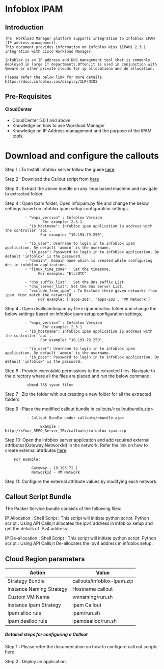 # Infoblox IPAM

## Introduction
    The  Workload Manager platform supports integration to Infoblox IPAM (IP address management).
    This document provides information on Infoblox Nios (IPAM) 2.3.1 integration with Cisco Workload Manager.

    Infoblox is an IP address and DNS management tool that is commonly deployed in large IT departments.Often,it is used in conjunction with Vmware or other private clouds for ip allocationa and de allocation.
    
    Please refer the below link for more details.
    https://docs.infoblox.com/display/ILP/NIOS
	
	
## Pre-Requisites
#### CloudCenter
- CloudCenter 5.0.1 and above
- Knowledge on how to use Workload Manager
- Knowledge on IP Address management and the purpose of the IPAM tools.

# Download and configure the callouts	

   Step 1 : To Install Infoblox server,follow the guide [here](https://github.com/datacenter/cloudcentersuite/raw/master/Content/Networking/Infoblox/Infoblox-Ipam%20Setup%20Guide.docx)
   
   Step 2 : Download the Callout script from [here](https://github.com/datacenter/cloudcentersuite/raw/master/Content/Networking/Infoblox/InfobloxIPAM.zip)
   
   Step 3 : Extract the above bundle on any linux based machine and navigate to extracted folder. 
   
   Step 4 : Open Ipam folder, Open infoipam.py file and change the below settings based on infoblox ipam setup configuration settings.
  
             - "wapi_version" : Infoblox Version
                     For example: 2.3.1
             - "ib_hostname": Infoblox ipam application ip address with the controller 'api'.
                    For example: "10.193.79.250",
                    
             - "ib_user": Username to login in to infoblox ipam application. By default 'admin' is the username.
             - "ib_pass": Password to login in to infoblox application. By default 'infoblox' is the password.
             - "domain": Domain name which is created while configuring dns in infoblox application.
             - "linux_time_zone" : Set the timezone,
                   For example: "Etc/UTC"
                   
             - "dns_suffix_list" : Set the Dns suffix List.
             - "dns_server_list": Set the Dns Server List.
             - "exclude_from_ipam" : To Exclude these given networks from ipam. Must match the networkId
                   For example: ['apps-201', 'apps-202', 'VM Network']
            
   Step 4 : Open deallocinfoipam.py file in ipamdealloc folder and change the below settings based on infoblox ipam setup configuration settings,
   
             - "wapi_version" : Infoblox Version
                     For example: 2.3.1
             - "ib_hostname": Infoblox ipam application ip address with the controller 'api'.
                    For example: "10.193.79.250",
                    
             - "ib_user": Username to login in to infoblox ipam application. By default 'admin' is the username.
             - "ib_pass": Password to login in to infoblox application. By default 'infoblox' is the password.
             
   Step 6 : Provide executable permissions to the extracted files. Navigate to the directory where all the files are placed and run the below command:
   
              chmod 755 <your file>
              
   Step 7 : Zip the folder with out creating a new folder for all the extracted folders.
   
   Step 9 : Place the modified callout bundle in callouts/<calloutbundle.zip>
   
              - Callout Bundle under callouts/<bundle.zip>
                    
                    Example : http://<Your_REPO_Server_IP>/callouts/infoblox-ipam.zip 
   
   Step 10: Open the infoblox server application and add required external attributes(Gateway,NetworkId) in the network. 
   Refer the link on how to create external attributes [here](https://github.com/datacenter/cloudcentersuite/raw/master/Content/Networking/Infoblox/Infoblox-Ipam%20Setup%20Guide.docx)
            
	    For example:
            
                Gateway - 10.193.72.1
                NetworkId - VM Network
  
   Step 11: Configure the external attribute values by modifying each network.

## Callout Script Bundle

The Packer Service bundle consists of the following files:

IP Allocation :
	Shell Script  : This script will initiate python script.
	Python script : Using API Calls,it allocates the ipv4 address in infoblox setup and get the details of IPv4 address.


IP De-allocation :
	Shell Script  : This script will initiate python script.
	Python script : Using API Calls,it De-allocates the ipv4 address in infoblox setup.

		
## Cloud Region parameters 

| Action | Value |
|  ------ |------ |
| Strategy Bundle|callouts/infoblox-ipam.zip
| Instance Naming Strategy|Hostname callout
| Custom VM Name|vmnaming/run.sh
| Instance Ipam Strategy|Ipam Callout
| Ipam alloc rule|ipam/run.sh
| Ipam dealloc rule |ipamdealloc/run.sh


##### Detailed steps for configuring a Callout 

Step 1 : Please refer the documentation on how to configure call out scripts [here](https://docs.cloudcenter.cisco.com/display/SHARED/VM+Naming+and+IPAM+Strategies)

Step 2 : Deploy an application.



